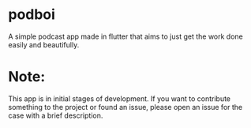 # podboi

A simple podcast app made in flutter that aims to just get the work done easily and beautifully.



# Note:

This app is in initial stages of development. If you want to contribute something to the project or found an issue, please open an issue 
for the case with a brief description.
